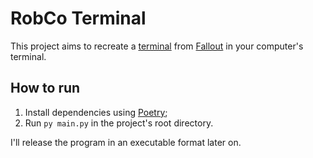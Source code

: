 # RobCo Terminal

This project aims to recreate a [terminal](https://fallout.fandom.com/wiki/Terminal) from [Fallout](https://en.wikipedia.org/wiki/Fallout_(series)) in your computer's terminal.

## How to run

1. Install dependencies using [Poetry](https://python-poetry.org/);
1. Run `py main.py` in the project's root directory.

I'll release the program in an executable format later on.
